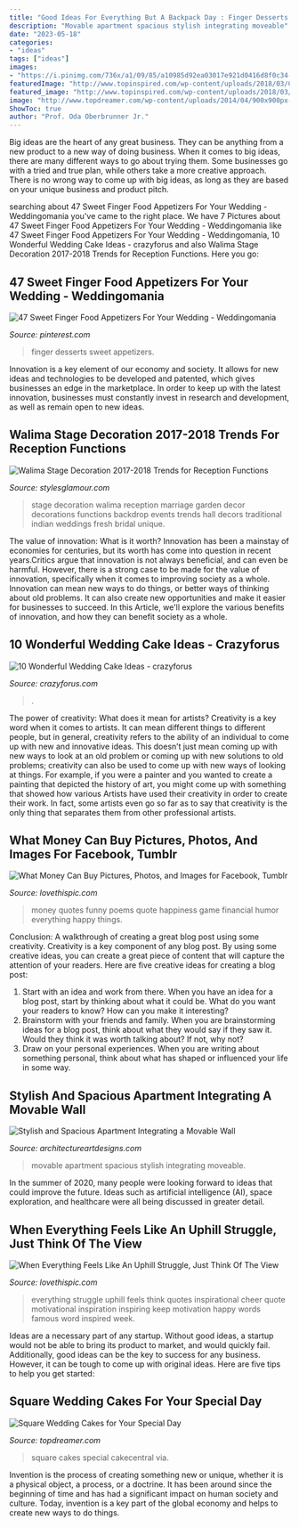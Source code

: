 ```yaml
---
title: "Good Ideas For Everything But A Backpack Day : Finger Desserts Sweet Appetizers"
description: "Movable apartment spacious stylish integrating moveable"
date: "2023-05-18"
categories:
- "ideas"
tags: ["ideas"]
images:
- "https://i.pinimg.com/736x/a1/09/85/a10985d92ea03017e921d0416d8f0c34--strawberry-shortcake-party-strawberry-desserts.jpg?b=t"
featuredImage: "http://www.topinspired.com/wp-content/uploads/2018/03/Cupcakes-Cake.jpg"
featured_image: "http://www.topinspired.com/wp-content/uploads/2018/03/Cupcakes-Cake.jpg"
image: "http://www.topdreamer.com/wp-content/uploads/2014/04/900x900px-LL-1149c3c1_gallery670401347249267.jpeg"
ShowToc: true
author: "Prof. Oda Oberbrunner Jr."
---
```



Big ideas are the heart of any great business. They can be anything from a new product to a new way of doing business. When it comes to big ideas, there are many different ways to go about trying them. Some businesses go with a tried and true plan, while others take a more creative approach. There is no wrong way to come up with big ideas, as long as they are based on your unique business and product pitch.

	

		
searching about 47 Sweet Finger Food Appetizers For Your Wedding - Weddingomania you've came to the right place. We have 7 Pictures about 47 Sweet Finger Food Appetizers For Your Wedding - Weddingomania like 47 Sweet Finger Food Appetizers For Your Wedding - Weddingomania, 10 Wonderful Wedding Cake Ideas - crazyforus and also Walima Stage Decoration 2017-2018 Trends for Reception Functions. Here you go:
		
    
## 47 Sweet Finger Food Appetizers For Your Wedding - Weddingomania

<img loading=lazy src="https://i.pinimg.com/736x/a1/09/85/a10985d92ea03017e921d0416d8f0c34--strawberry-shortcake-party-strawberry-desserts.jpg?b=t" onerror="this.onerror=null;this.src='https://tse3.mm.bing.net/th?id=OIP.7_4SXFnhCgbJX2RriL9m1QHaLH&amp;pid=15.1';" alt="47 Sweet Finger Food Appetizers For Your Wedding - Weddingomania">

_Source: pinterest.com_

>finger desserts sweet appetizers. 

	

Innovation is a key element of our economy and society. It allows for new ideas and technologies to be developed and patented, which gives businesses an edge in the marketplace. In order to keep up with the latest innovation, businesses must constantly invest in research and development, as well as remain open to new ideas.

    
## Walima Stage Decoration 2017-2018 Trends For Reception Functions

<img loading=lazy src="https://www.stylesglamour.com/wp-content/uploads/2014/08/Walima-Stage-Decoration-ideas-11.jpg" onerror="this.onerror=null;this.src='https://tse4.mm.bing.net/th?id=OIP.CcMS-vl0GkeRnJ9lXFWlpAHaEk&amp;pid=15.1';" alt="Walima Stage Decoration 2017-2018 Trends for Reception Functions">

_Source: stylesglamour.com_

>stage decoration walima reception marriage garden decor decorations functions backdrop events trends hall decors traditional indian weddings fresh bridal unique. 

	

The value of innovation: What is it worth?
Innovation has been a mainstay of economies for centuries, but its worth has come into question in recent years.Critics argue that innovation is not always beneficial, and can even be harmful. However, there is a strong case to be made for the value of innovation, specifically when it comes to improving society as a whole. Innovation can mean new ways to do things, or better ways of thinking about old problems. It can also create new opportunities and make it easier for businesses to succeed. In this Article, we'll explore the various benefits of innovation, and how they can benefit society as a whole.

    
## 10 Wonderful Wedding Cake Ideas - Crazyforus

<img loading=lazy src="http://www.topinspired.com/wp-content/uploads/2018/03/Cupcakes-Cake.jpg" onerror="this.onerror=null;this.src='https://tse3.mm.bing.net/th?id=OIP.kCnCJ_X4omMSGeBigvH-lQHaLA&amp;pid=15.1';" alt="10 Wonderful Wedding Cake Ideas - crazyforus">

_Source: crazyforus.com_

>. 

	

The power of creativity: What does it mean for artists?
Creativity is a key word when it comes to artists. It can mean different things to different people, but in general, creativity refers to the ability of an individual to come up with new and innovative ideas. This doesn’t just mean coming up with new ways to look at an old problem or coming up with new solutions to old problems; creativity can also be used to come up with new ways of looking at things. For example, if you were a painter and you wanted to create a painting that depicted the history of art, you might come up with something that showed how various Artists have used their creativity in order to create their work. In fact, some artists even go so far as to say that creativity is the only thing that separates them from other professional artists.

    
## What Money Can Buy Pictures, Photos, And Images For Facebook, Tumblr

<img loading=lazy src="https://cache.lovethispic.com/uploaded_images/197535-What-Money-Can-Buy.jpg?2" onerror="this.onerror=null;this.src='https://tse2.mm.bing.net/th?id=OIP.6OaoQdytAo-fMs6k0JJuDAHaJ4&amp;pid=15.1';" alt="What Money Can Buy Pictures, Photos, and Images for Facebook, Tumblr">

_Source: lovethispic.com_

>money quotes funny poems quote happiness game financial humor everything happy things. 

	

Conclusion: A walkthrough of creating a great blog post using some creativity.
Creativity is a key component of any blog post. By using some creative ideas, you can create a great piece of content that will capture the attention of your readers. Here are five creative ideas for creating a blog post: 
1. Start with an idea and work from there. When you have an idea for a blog post, start by thinking about what it could be. What do you want your readers to know? How can you make it interesting? 
2. Brainstorm with your friends and family. When you are brainstorming ideas for a blog post, think about what they would say if they saw it. Would they think it was worth talking about? If not, why not? 
3. Draw on your personal experiences. When you are writing about something personal, think about what has shaped or influenced your life in some way.

    
## Stylish And Spacious Apartment Integrating A Movable Wall

<img loading=lazy src="http://www.architectureartdesigns.com/wp-content/uploads/2013/02/Stylish-and-Spacious-Apartment-10.jpg" onerror="this.onerror=null;this.src='https://tse4.mm.bing.net/th?id=OIP.dW4QVnyquMPFi6BkjSuQ6AHaFP&amp;pid=15.1';" alt="Stylish and Spacious Apartment Integrating a Movable Wall">

_Source: architectureartdesigns.com_

>movable apartment spacious stylish integrating moveable. 

	

In the summer of 2020, many people were looking forward to ideas that could improve the future. Ideas such as artificial intelligence (AI), space exploration, and healthcare were all being discussed in greater detail. 

    
## When Everything Feels Like An Uphill Struggle, Just Think Of The View

<img loading=lazy src="http://www.lovethispic.com/uploaded_images/243922-When-Everything-Feels-Like-An-Uphill-Struggle-Just-Think-Of-The-View-From-The-Top.jpg" onerror="this.onerror=null;this.src='https://tse1.mm.bing.net/th?id=OIP.o0JIRY5mUx6TWk1WUXgOgwHaLA&amp;pid=15.1';" alt="When Everything Feels Like An Uphill Struggle, Just Think Of The View">

_Source: lovethispic.com_

>everything struggle uphill feels think quotes inspirational cheer quote motivational inspiration inspiring keep motivation happy words famous word inspired week. 

	

Ideas are a necessary part of any startup. Without good ideas, a startup would not be able to bring its product to market, and would quickly fail. Additionally, good ideas can be the key to success for any business. However, it can be tough to come up with original ideas. Here are five tips to help you get started: 

    
## Square Wedding Cakes For Your Special Day

<img loading=lazy src="http://www.topdreamer.com/wp-content/uploads/2014/04/900x900px-LL-1149c3c1_gallery670401347249267.jpeg" onerror="this.onerror=null;this.src='https://tse2.mm.bing.net/th?id=OIP.ymQ_ZTGH0o5VY5EiYcBPTgHaJ4&amp;pid=15.1';" alt="Square Wedding Cakes for Your Special Day">

_Source: topdreamer.com_

>square cakes special cakecentral via. 

	

Invention is the process of creating something new or unique, whether it is a physical object, a process, or a doctrine. It has been around since the beginning of time and has had a significant impact on human society and culture. Today, invention is a key part of the global economy and helps to create new ways to do things.


